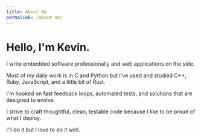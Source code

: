 ```yaml
---
title: About Me
permalink: /about-me/
---
```


# Hello, I'm Kevin.

I write embedded software professionally and web applications on the side.

Most of my daily work is in C and Python but I've used and studied C++, Ruby,
JavaScript, and a little bit of Rust.

I'm hooked on fast feedback loops, automated tests, and solutions that are
designed to evolve.

I strive to craft thoughtful, clean, testable code because I like to be proud of
what I deploy.

I'll do it but I love to do it well.
